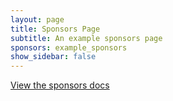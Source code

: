 ```yaml
---
layout: page
title: Sponsors Page
subtitle: An example sponsors page
sponsors: example_sponsors
show_sidebar: false
---
```


[View the sponsors docs](/bulma-based-theme/docs/page-components/sponsors/)